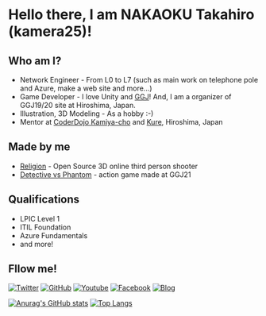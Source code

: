 # Hello there, I am NAKAOKU Takahiro (kamera25)!

## Who am I?
 - Network Engineer - From L0 to L7 (such as main work on telephone pole and Azure, make a web site and more...)  
 - Game Developer - I love Unity and [GGJ](https://globalgamejam.org)! And, I am a organizer of GGJ19/20 site at Hiroshima, Japan. 
 - Illustration, 3D Modeling - As a hobby :-)
 - Mentor at [CoderDojo Kamiya-cho](https://www.coderdojo-hiroshima.com) and [Kure](https://coderdojokure.jimdofree.com), Hiroshima, Japan


## Made by me
 - [Religion](https://crowsullcore.jimdofree.com) - Open Source 3D online third person shooter
 - [Detective vs Phantom](https://github.com/kamera25/detective_vs_phantom) - action game made at GGJ21

## Qualifications
 - LPIC Level 1
 - ITIL Foundation
 - Azure Fundamentals 
 - and more!

## Fllow me!

[![Twitter](https://img.shields.io/twitter/follow/csc_kamera25?style=social)](https://twitter.com/csc_kamera25)
[![GitHub](https://img.shields.io/github/followers/kamera25?label=follow&style=social)](https://github.com/kamera25)
[![Youtube](https://img.shields.io/youtube/channel/subscribers/UC1WEYqPc6MwQO92kY2896Pw?style=social)](https://www.youtube.com/channel/UC1WEYqPc6MwQO92kY2896Pw)
[![Facebook](https://img.shields.io/static/v1?label=Fllowme!&message=Facebook&color=blue)](https://www.facebook.com/kamera25)
[![Blog](https://img.shields.io/badge/MyBlog-green)](https://kamera25.hatenadiary.jp)




[![Anurag's GitHub stats](https://github-readme-stats.vercel.app/api?username=kamera25)](https://github.com/anuraghazra/github-readme-stats)
[![Top Langs](https://github-readme-stats.vercel.app/api/top-langs/?username=kamera25&layout=compact)](https://github.com/anuraghazra/github-readme-stats)
